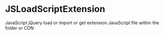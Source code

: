 # JSLoadScriptExtension
JavaScript jQuery load or import or get extension JavaScript file within the folder or CDN
